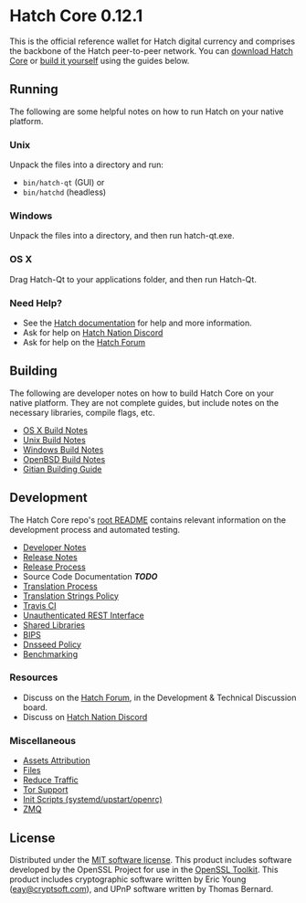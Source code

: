Hatch Core 0.12.1
=====================

This is the official reference wallet for Hatch digital currency and comprises the backbone of the Hatch peer-to-peer network. You can [download Hatch Core](https://www.hatch.ga/downloads/) or [build it yourself](#building) using the guides below.

Running
---------------------
The following are some helpful notes on how to run Hatch on your native platform.

### Unix

Unpack the files into a directory and run:

- `bin/hatch-qt` (GUI) or
- `bin/hatchd` (headless)

### Windows

Unpack the files into a directory, and then run hatch-qt.exe.

### OS X

Drag Hatch-Qt to your applications folder, and then run Hatch-Qt.

### Need Help?

* See the [Hatch documentation](https://hatchpay.atlassian.net/wiki/display/DOC)
for help and more information.
* Ask for help on [Hatch Nation Discord](http://hatchchat.org)
* Ask for help on the [Hatch Forum](https://hatch.ga/forum)

Building
---------------------
The following are developer notes on how to build Hatch Core on your native platform. They are not complete guides, but include notes on the necessary libraries, compile flags, etc.

- [OS X Build Notes](build-osx.md)
- [Unix Build Notes](build-unix.md)
- [Windows Build Notes](build-windows.md)
- [OpenBSD Build Notes](build-openbsd.md)
- [Gitian Building Guide](gitian-building.md)

Development
---------------------
The Hatch Core repo's [root README](/README.md) contains relevant information on the development process and automated testing.

- [Developer Notes](developer-notes.md)
- [Release Notes](release-notes.md)
- [Release Process](release-process.md)
- Source Code Documentation ***TODO***
- [Translation Process](translation_process.md)
- [Translation Strings Policy](translation_strings_policy.md)
- [Travis CI](travis-ci.md)
- [Unauthenticated REST Interface](REST-interface.md)
- [Shared Libraries](shared-libraries.md)
- [BIPS](bips.md)
- [Dnsseed Policy](dnsseed-policy.md)
- [Benchmarking](benchmarking.md)

### Resources
* Discuss on the [Hatch Forum](https://hatch.ga/forum), in the Development & Technical Discussion board.
* Discuss on [Hatch Nation Discord](http://hatchchat.org)

### Miscellaneous
- [Assets Attribution](assets-attribution.md)
- [Files](files.md)
- [Reduce Traffic](reduce-traffic.md)
- [Tor Support](tor.md)
- [Init Scripts (systemd/upstart/openrc)](init.md)
- [ZMQ](zmq.md)

License
---------------------
Distributed under the [MIT software license](/COPYING).
This product includes software developed by the OpenSSL Project for use in the [OpenSSL Toolkit](https://www.openssl.org/). This product includes
cryptographic software written by Eric Young ([eay@cryptsoft.com](mailto:eay@cryptsoft.com)), and UPnP software written by Thomas Bernard.
